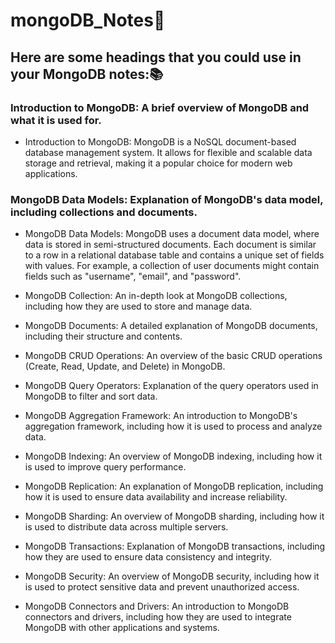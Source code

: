 # mongoDB_Notes📌
## Here are some headings that you could use in your MongoDB notes:📚

### Introduction to MongoDB: A brief overview of MongoDB and what it is used for.

- Introduction to MongoDB: MongoDB is a NoSQL document-based database management system. It allows for flexible and scalable data storage and retrieval, making it a popular choice for modern web applications.

### MongoDB Data Models: Explanation of MongoDB's data model, including collections and documents.

- MongoDB Data Models: MongoDB uses a document data model, where data is stored in semi-structured documents. Each document is similar to a row in a relational database table and contains a unique set of fields with values. For example, a collection of user documents might contain fields such as "username", "email", and "password".

- MongoDB Collection: An in-depth look at MongoDB collections, including how they are used to store and manage data.

- MongoDB Documents: A detailed explanation of MongoDB documents, including their structure and contents.

- MongoDB CRUD Operations: An overview of the basic CRUD operations (Create, Read, Update, and Delete) in MongoDB.

- MongoDB Query Operators: Explanation of the query operators used in MongoDB to filter and sort data.

- MongoDB Aggregation Framework: An introduction to MongoDB's aggregation framework, including how it is used to process and analyze data.

- MongoDB Indexing: An overview of MongoDB indexing, including how it is used to improve query performance.

- MongoDB Replication: An explanation of MongoDB replication, including how it is used to ensure data availability and increase reliability.

- MongoDB Sharding: An overview of MongoDB sharding, including how it is used to distribute data across multiple servers.

- MongoDB Transactions: Explanation of MongoDB transactions, including how they are used to ensure data consistency and integrity.

- MongoDB Security: An overview of MongoDB security, including how it is used to protect sensitive data and prevent unauthorized access.

- MongoDB Connectors and Drivers: An introduction to MongoDB connectors and drivers, including how they are used to integrate MongoDB with other applications and systems.
